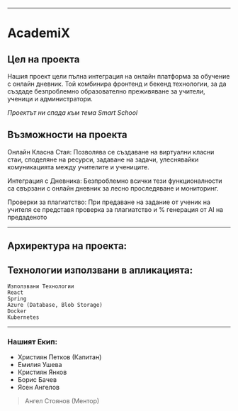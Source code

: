 -------------------------------------------------------------------------------------------------------------------------------------------------------------------------

# **AcademiX**

## Цел на проекта

Нашия проект цели пълна интеграция на онлайн платформа за обучение с онлайн дневник. Той комбинира фронтенд и бекенд технологии, за да създаде безпроблемно образователно преживяване за учители, ученици и администратори.

*Проектът ни спада към тема Smart School*

## Възможности на проекта
Онлайн Класна Стая: Позволява се създаване на виртуални класни стаи, споделяне на ресурси, задаване на задачи, улеснявайки комуникацията между учителите и учениците.

Интеграция с Дневника: Безпроблемно всички тези функционалности са свързани с онлайн дневник за лесно проследяване и мониторинг.

Проверки за плагиатство: При предаване на задание от ученик на учителя се представя проверка за плагиатство и % генерация от AI на предаденото

-------------------------------------------------------------------------------------------------------------------------------------------------------------------------

## Архиректура на проекта:

## Технологии използвани в апликацията:

``` 
Използвани Технологии
React
Spring
Azure (Database, Blob Storage)
Docker
Kubernetes
```

-------------------------------------------------------------------------------------------------------------------------------------------------------------------------


### Нашият Екип:
* Християн Петков (Капитан)
* Емилия Ушева
* Кристиян Янков 
* Борис Бачев
* Ясен Ангелов

> Ангел Стоянов (Ментор)
